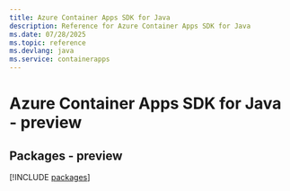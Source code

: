 ```yaml
---
title: Azure Container Apps SDK for Java
description: Reference for Azure Container Apps SDK for Java
ms.date: 07/28/2025
ms.topic: reference
ms.devlang: java
ms.service: containerapps
---
```

# Azure Container Apps SDK for Java - preview
## Packages - preview
[!INCLUDE [packages](container-apps-index.md)]